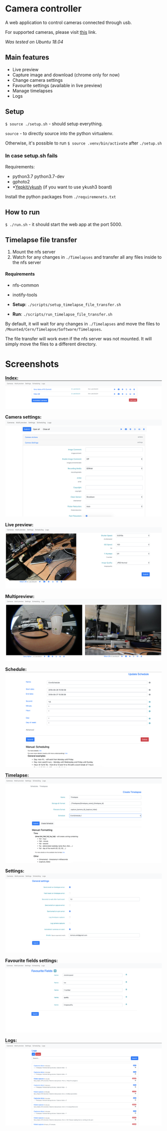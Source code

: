 # Camera controller
A web application to control cameras connected through usb.

For supported cameras, please visit [this](http://www.gphoto.org/proj/libgphoto2/support.php) link.

*Was tested on Ubuntu 18.04*

## Main features
- Live preview
- Capture image and download (chrome only for now)
- Change camera settings
- Favourite settings (available in live preview)
- Manage timelapses
- Logs

## Setup
`$ source ./setup.sh` - should setup everything.

`source` - to directly source into the python virtualenv.

Otherwise, it's possible to run `$ source .venv/bin/activate` after `./setup.sh`

### In case setup.sh fails
Requirements:
- python3.7 python3.7-dev
- gphoto2
- *[Yepkit/ykush](https://github.com/Yepkit/ykush.git) (if you want to use ykush3 board)

Install the python packages from `./requiremenets.txt`

## How to run
`$ ./run.sh` - it should start the web app at the port 5000.


## Timelapse file transfer
1. Mount the nfs server
2. Watch for any changes in `./Timelapses` and transfer all any files inside to the nfs server

#### Requirements
- nfs-common
- inotify-tools


- **Setup**: `./scripts/setup_timelapse_file_transfer.sh`
- **Run**: `./scripts/run_timelapse_file_transfer.sh`

By default, it will wait for any changes in `./Timelapses` and move the files to `/Mounted/Cern/Timelapse/Software/Timelapses`.

The file transfer will work even if the nfs server was not mounted. It will simply move the files to a different directory.



# Screenshots
**Index:**
![](./imgs/index.png)

**Camera settings:**
![](./imgs/all_settings.png)

**Live preview:**
![](./imgs/single_preview.png)

**Multipreview:**
![](./imgs/multipreview.png)

**Schedule:**
![](./imgs/schedule.png)

**Timelapse:**
![](./imgs/timelapse.png)

**Settings:**
![](./imgs/general_settings.png)

**Favourite fields settings:**
![](./imgs/fav_fields_settings.png)

**Logs:**
![](./imgs/logs.png)
